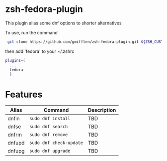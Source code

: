# zsh-fedora-plugin

This plugin alias some dnf options to shorter alternatives

To use, run the command 
```zsh
 git clone https://github.com/gmifflen/zsh-fedora-plugin.git ${ZSH_CUSTOM:-~/.oh-my-zsh/custom}/plugins/fedora
```
then add 'fedora' to your ~/.zshrc
```zsh
plugins=(
  ...
  fedora
  )
```

# Features

| Alias        | Command                                | Description                                                      |
|--------------|----------------------------------------|------------------------------------------------------------------|
| dnfin        | `sudo dnf install`                     | TBD                                                              |
| dnfse        | `sudo dnf search`                      | TBD                                                              |
| dnfrm        | `sudo dnf remove`                      | TBD                                                              |
| dnfupd       | `sudo dnf check-update`                | TBD                                                              |
| dnfupg       | `sudo dnf upgrade`                     | TBD                                                              |
